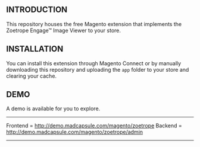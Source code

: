## INTRODUCTION

This repository houses the free Magento extension that implements the Zoetrope Engage™ Image Viewer to your store.


## INSTALLATION

You can install this extension through Magento Connect or by manually downloading this repository and uploading the `app` folder to your store and clearing your cache.

## DEMO

A demo is available for you to explore.

--------------------------------------------------------
Frontend		= http://demo.madcapsule.com/magento/zoetrope
Backend			= http://demo.madcapsule.com/magento/zoetrope/admin

--------------------------------------------------------
